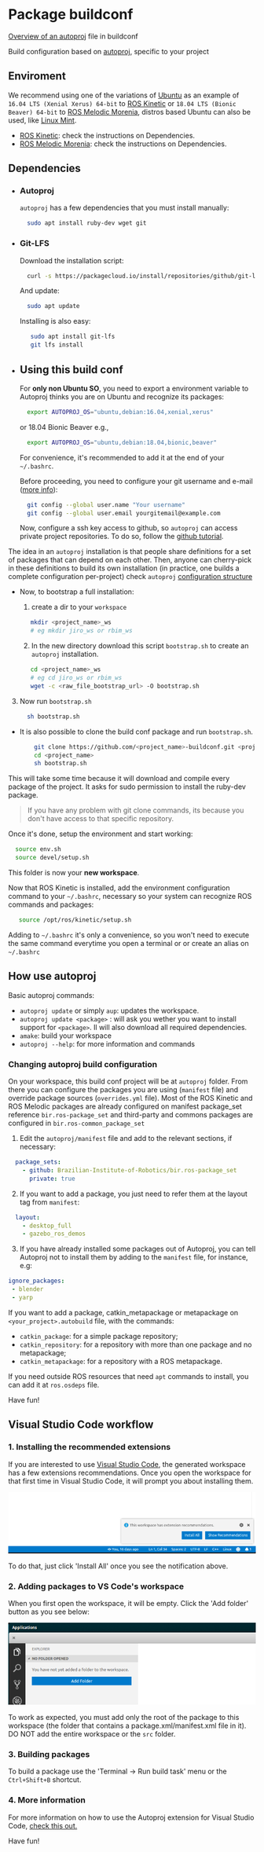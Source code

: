 
# Package buildconf

[Overview of an autoproj](docs/autoproj.md) file in buildconf

Build configuration based on [autoproj](https://github.com/rock-core/autoproj), specific to your project

## Enviroment

We recommend using one of the variations of [Ubuntu](http://releases.ubuntu.com/) as an example of `16.04 LTS (Xenial Xerus) 64-bit` to [ROS Kinetic](http://wiki.ros.org/kinetic) or `18.04 LTS (Bionic Beaver) 64-bit` to [ROS Melodic Morenia](http://wiki.ros.org/melodic), distros based Ubuntu can also be used, like [Linux Mint](https://linuxmint.com/edition.php?id=246).

- [ROS Kinetic](http://wiki.ros.org/kinetic): check the instructions on Dependencies.
- [ROS Melodic Morenia](http://wiki.ros.org/melodic): check the instructions on Dependencies.

## Dependencies

- ### Autoproj

  `autoproj` has a few dependencies that you must install manually:

  ```sh
    sudo apt install ruby-dev wget git
  ```

- ### Git-LFS

  Download the installation script:

  ```sh
    curl -s https://packagecloud.io/install/repositories/github/git-lfs/script.deb.sh | sudo bash
  ```

  And update:

  ```sh
    sudo apt update
  ```

  Installing is also easy:

  ```sh
     sudo apt install git-lfs
     git lfs install
  ```

- ## Using this build conf

  For **only non Ubuntu SO**, you need to export a environment variable to Autoproj thinks you are on Ubuntu and recognize its packages:

  ```sh
    export AUTOPROJ_OS="ubuntu,debian:16.04,xenial,xerus"
  ```

  or 18.04 Bionic Beaver e.g.,

  ```sh
    export AUTOPROJ_OS="ubuntu,debian:18.04,bionic,beaver"
  ```

  For convenience, it's recommended to add it at the end of your `~/.bashrc`.

  Before proceeding, you need to configure your git username and e-mail ([more info](https://help.github.com/articles/setting-your-username-in-git/)):

  ```sh
    git config --global user.name "Your username"
    git config --global user.email yourgitemail@example.com
  ```

  Now, configure a ssh key access to github, so `autoproj` can access private project repositories. To do so, follow the [github tutorial](https://help.github.com/articles/connecting-to-github-with-ssh/).

The idea in an `autoproj` installation is that people share definitions for a set of packages that can depend on each other. Then, anyone can cherry-pick in these definitions to build its own installation (in practice, one builds a complete configuration per-project) check `autoproj` [configuration structure](autoproj.md)

- Now, to bootstrap a full installation:
  1. create a dir to your `workspace`

  ```sh
     mkdir <project_name>_ws
     # eg mkdir jiro_ws or rbim_ws
  ```

  2. In the new directory download this script `bootstrap.sh` to create an `autoproj` installation.

  ```sh
     cd <project_name>_ws
     # eg cd jiro_ws or rbim_ws
     wget -c <raw_file_bootstrap_url> -O bootstrap.sh
  ```

3. Now  run `bootstrap.sh`

    ```sh
      sh bootstrap.sh
    ```

- It is also possible to clone the build conf package and run `bootstrap.sh`.

  ```sh
      git clone https://github.com/<project_name>-buildconf.git <project_name>_ws
      cd <project_name>
      sh bootstrap.sh
  ```

This will take some time because it will download and compile every package of the project. It asks for sudo permission to install the ruby-dev package.

  > If you have any problem with git clone commands, its because you don't have access to that specific repository.

Once it's done, setup the environment and start working:

  ```sh
    source env.sh
    source devel/setup.sh
  ```

This folder is now your **new workspace**.

Now that ROS Kinetic is installed, add the environment configuration command to your `~/.bashrc`, necessary so your system can recognize ROS commands and packages:

```sh
   source /opt/ros/kinetic/setup.sh
```

Adding to `~/.bashrc` it's only a convenience, so you won't need to execute the same command everytime you open a terminal or or create an alias on `~/.bashrc`

## How use autoproj

Basic autoproj commands:

- `autoproj update` or simply `aup`: updates the workspace.
- `autoproj update <package>` : will ask you wether you want to install support for `<package>`. Il will also download all required dependencies.
- `amake`: build your workspace
- `autoproj --help`: for more information and commands

### Changing autoproj build configuration

On your workspace, this build conf project will be at `autoproj` folder. From there you can configure the packages you are using (`manifest` file) and override package sources (`overrides.yml` file). Most of the ROS Kinetic and ROS Melodic packages are already configured on manifest package_set reference `bir.ros-package_set` and third-party and commons packages are configured in `bir.ros-common_package_set`

1. Edit the `autoproj/manifest` file and add to the relevant sections, if necessary:

  ```yaml
    package_sets:
      - github: Brazilian-Institute-of-Robotics/bir.ros-package_set
        private: true
  ```

2. If you want to add a package, you just need to refer them at the layout tag from `manifest`:

  ```yaml
    layout:
      - desktop_full
      - gazebo_ros_demos
  ```

3. If you have already installed some packages out of Autoproj, you can tell Autoproj not to install them by adding to the `manifest` file, for instance, e.g:

 ```yaml
ignore_packages:
  - blender
  - yarp
  ```

If you want to add a package, catkin_metapackage or metapackage on `<your_project>.autobuild` file, with the commands:

- `catkin_package`: for a simple package repository;
- `catkin_repository`: for a repository with more than one package and no metapackage;
- `catkin_metapackage`: for a repository with a ROS metapackage.

If you need outside ROS resources that need `apt` commands to install, you can add it at `ros.osdeps` file.

Have fun!

## Visual Studio Code workflow

### 1. Installing the recommended extensions

If you are interested to use [Visual Studio Code](http://code.visualstudio.com/), the generated workspace has a few extensions recommendations. Once you open the workspace for that first time in Visual Studio Code, it will prompt you about installing them.

![Extensions Recommendations](docs/extension_recommendation.png "Extensions Recommendations")

To do that, just click 'Install All' once you see the notification above.

### 2. Adding packages to VS Code's workspace

When you first open the workspace, it will be empty. Click the 'Add folder' button as you see below:

![Add folder](docs/add_folder_to_workspace.png "Add folder")

To work as expected, you must add only the root of the package to this workspace (the folder that contains a package.xml/manifest.xml file in it). DO NOT add the entire workspace or the `src` folder.

### 3. Building packages

To build a package use the 'Terminal -> Run build task' menu or the `Ctrl+Shift+B` shortcut.

### 4. More information

For more information on how to use the Autoproj extension for Visual Studio Code, [check this out.](http://github.com/g-arjones/vscode-autoproj)

Have fun!
